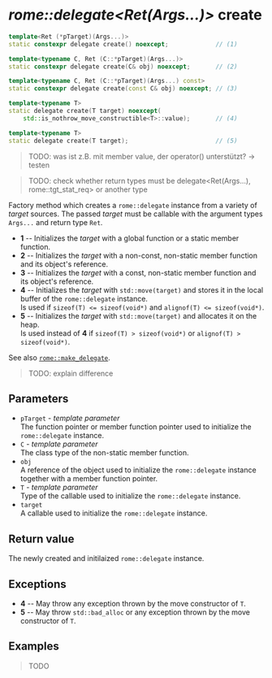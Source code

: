 # _rome::delegate<Ret(Args...)>_ **create**

```cpp
template<Ret (*pTarget)(Args...)>
static constexpr delegate create() noexcept;             // (1)

template<typename C, Ret (C::*pTarget)(Args...)>
static constexpr delegate create(C& obj) noexcept;       // (2)

template<typename C, Ret (C::*pTarget)(Args...) const>
static constexpr delegate create(const C& obj) noexcept; // (3)

template<typename T>
static delegate create(T target) noexcept(
    std::is_nothrow_move_constructible<T>::value);       // (4)

template<typename T>
static delegate create(T target);                        // (5)
```

> TODO: was ist z.B. mit member value, der operator() unterstützt? -> testen

> TODO: check whether return types must be delegate<Ret(Args...), rome::tgt_stat_req> or another type

Factory method which creates a `rome::delegate` instance from a variety of _target_ sources. The passed _target_ must be callable with the argument types `Args...` and return type `Ret`.

- **1** -- Initializes the _target_ with a global function or a static member function.
- **2** -- Initializes the _target_ with a non-const, non-static member function and its object's reference.
- **3** -- Initializes the _target_ with a const, non-static member function and its object's reference.
- **4** -- Initializes the _target_ with `std::move(target)` and stores it in the local buffer of the `rome::delegate` instance.  
Is used if `sizeof(T) <= sizeof(void*)` and `alignof(T) <= sizeof(void*)`.
- **5** -- Initializes the _target_ with `std::move(target)` and allocates it on the heap.  
Is used instead of **4** if `sizeof(T) > sizeof(void*)` or `alignof(T) > sizeof(void*)`.

See also [`rome::make_delegate`](../delegate/make_delegate.md).
> TODO: explain difference

## Parameters

- `pTarget` - _template parameter_  
  The function pointer or member function pointer used to initialize the `rome::delegate` instance.
- `C` - _template parameter_  
  The class type of the non-static member function.
- `obj`  
  A reference of the object used to initialize the `rome::delegate` instance together with a member function pointer.
- `T` - _template parameter_  
  Type of the callable used to initialize the `rome::delegate` instance.
- `target`  
  A callable used to initialize the `rome::delegate` instance.

## Return value

The newly created and initilaized `rome::delegate` instance.

## Exceptions

- **4** -- May throw any exception thrown by the move constructor of `T`.
- **5** -- May throw `std::bad_alloc` or any exception thrown by the move constructor of `T`.

## Examples

> TODO
